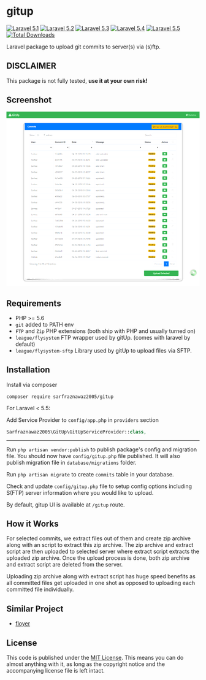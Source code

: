 # gitup

[![Laravel 5.1](https://img.shields.io/badge/Laravel-5.1-brightgreen.svg?style=flat-square)](http://laravel.com)
[![Laravel 5.2](https://img.shields.io/badge/Laravel-5.2-brightgreen.svg?style=flat-square)](http://laravel.com)
[![Laravel 5.3](https://img.shields.io/badge/Laravel-5.3-brightgreen.svg?style=flat-square)](http://laravel.com)
[![Laravel 5.4](https://img.shields.io/badge/Laravel-5.4-brightgreen.svg?style=flat-square)](http://laravel.com)
[![Laravel 5.5](https://img.shields.io/badge/Laravel-5.5-brightgreen.svg?style=flat-square)](http://laravel.com)
[![Total Downloads](https://poser.pugx.org/sarfraznawaz2005/gitup/downloads)](https://packagist.org/packages/sarfraznawaz2005/gitup)

Laravel package to upload git commits to server(s) via (s)ftp.

## DISCLAIMER ##

This package is not fully tested, **use it at your own risk!**

## Screenshot ##

![Main Window](https://raw.githubusercontent.com/sarfraznawaz2005/gitup/master/screen.png)

## Requirements ##

 - PHP >= 5.6
 - `git` added to PATH env
 - `FTP` and `Zip` PHP extensions (both ship with PHP and usually turned on)
 - `league/flysystem` FTP wrapper used by gitUp. (comes with laravel by default)
 - `league/flysystem-sftp` Library used by gitUp to upload files via SFTP.
 
 ## Installation ##
 
 Install via composer
 ```
 composer require sarfraznawaz2005/gitup
 ```
 
 For Laravel < 5.5:
 
 Add Service Provider to `config/app.php` in `providers` section
 ```php
 Sarfraznawaz2005\GitUp\GitUpServiceProvider::class,
 ```
 
 ---
 
 Run `php artisan vendor:publish` to publish package's config and migration file. You should now have `config/gitup.php` file published. It will also publish migration file in `database/migrations` folder.
 
 Run `php artisan migrate` to create `commits` table in your database.
 
 Check and update `config/gitup.php` file to setup config options including S(FTP) server information where you would like to upload.
 
 By default, gitup UI is available at `/gitup` route.
 
 ## How it Works ##

 For selected commits, we extract files out of them and create zip archive along with an script to extract this zip archive. The zip archive and extract script are then uploaded to selected server where extract script extracts the uploaded zip archive. Once the upload process is done, both zip archive and extract script are deleted from the server.

 Uploading zip archive along with extract script has huge speed benefits as all committed files get uploaded in one shot as opposed to uploading each committed file individually.

 ## Similar Project ##
  - [floyer](https://github.com/sarfraznawaz2005/floyer)
 
 ## License ##
 
 This code is published under the [MIT License](http://opensource.org/licenses/MIT).
 This means you can do almost anything with it, as long as the copyright notice and the accompanying license file is left intact.
